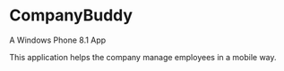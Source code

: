 # CompanyBuddy
A Windows Phone 8.1 App

This application helps the company manage employees in a mobile way.
